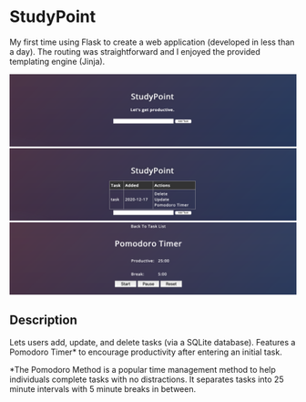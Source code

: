 # StudyPoint
My first time using Flask to create a web application (developed in less than a day). The routing was straightforward and I enjoyed the provided templating engine (Jinja).


![preview-1](https://github.com/tmalamut/StudyPoint/blob/main/previewimgs/img1.png?raw=true)
![preview-2](https://github.com/tmalamut/StudyPoint/blob/main/previewimgs/img2.png?raw=true)
![preview-3](https://github.com/tmalamut/StudyPoint/blob/main/previewimgs/img3.png?raw=true)

## Description
Lets users add, update, and delete tasks (via a SQLite database).
Features a Pomodoro Timer* to encourage productivity after entering an initial task.

*The Pomodoro Method is a popular time management method to help individuals complete tasks with no distractions.
It separates tasks into 25 minute intervals with 5 minute breaks in between.
